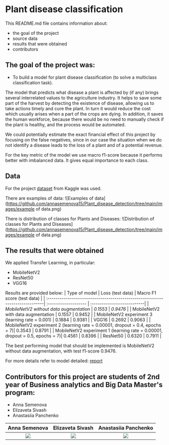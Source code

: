 # Plant disease classification

This README.md file contains information about:
* the goal of the project
* source data
* results that were obtained
* contributors

## The goal of the project was:
* To build a model for plant disease classification (to solve a multiclass classification task).

The model that predicts what disease a plant is affected by (if any) brings several interrelated values to the agriculture industry. It helps to save some part of the harvest by detecting the existence of disease, allowing us to take actions timely and cure the plant. In turn it would reduce the cost which usually arises when a part of the crops are dying. In addition, it saves the human workforce, because there would be no need to manually check if the plant is healthy, and the process would be automated. 

We could potentially estimate the exact financial effect of this project by focusing on the false negatives, since in our case the situation when we do not identify a disease leads to the loss of a plant and of a potential revenue. 

For the key metric of the model we use macro f1-score because it performs better with imbalanced data. It gives equal importance to each class.

## Data

For the project [dataset](https://www.kaggle.com/datasets/abdallahalidev/plantvillage-dataset) from Kaggle was used.

There are examples of data:
![Examples of data](https://github.com/annasemenova15/Plant_disease_detection/tree/main/images/example of data.png) 

There is distribution of classes for Plants and Diseases:
![Distribution of classes for Plants and Diseases](https://github.com/annasemenova15/Plant_disease_detection/tree/main/images/example of data.png) 

## The results that were obtained

We applied Transfer Learning, in particular:
* MobileNetV2
* ResNet50
* VGG16

Results are provided below:
|  Type of model                                                               | Loss (test data)     | Macro F1 score (test data) |
| :----------------------------------------------------------------------------| :------------------- | :--------------------------| 
| *MobileNetV2 without data augmentation*                                      | *0.1553*             | *0.9476*                   | 
| MobileNetV2 with data augmentation                                           | 0.1557               | 0.9452                     |
| MobileNetV2 experiment 3 (learning rate = 0.001)                             | 0.1884               | 0.9381                     |
| VGG16                                                                        | 0.2692               | 0.9063                     |
| MobileNetV2 experiment 2 (learning rate = 0.00001, dropout = 0.4, epochs = 7)| 0.3543               | 0.8791                     |
| MobileNetV2 experiment 1 (learning rate = 0.00001, dropout = 0.5, epochs = 7)| 0.4561               | 0.8396                     |
| ResNet50                                                                     | 0.6320               | 0.7911                     |

The best performing model that should be implemented is MobileNetV2 without data augmentation, with test f1-score 0.9476.

For more details refer to model detailed: [report](https://docs.google.com/document/d/1iJiMktWUZXydXqZtNnIwS2_R5t52qz3mQrxV4VnlzuE/edit)

## Contributors for this project are students of 2nd year of Business analytics and Big Data Master's program:
- Anna Semenova
- Elizaveta Sivash
- Anastasiia Panchenko


Anna Semenova                                                                           | Elizaveta Sivash                                                                 |  Anastasiia Panchenko
:--------------------------------------------------------------------------------------:|:---------------------------------------------------------------------------------:|:---------------------------------------------------------------------------------:
![](https://github.com/annasemenova15/Plant_disease_detection/tree/main/images/Anna.png)|  ![](https://github.com/annasemenova15/Plant_disease_detection/tree/main/images/Elizaveta.png)|  ![](https://github.com/annasemenova15/Plant_disease_detection/tree/main/images/Anastasiia.png)

